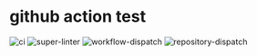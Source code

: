 # github action test

![ci](https://github.com/chenrui333/github-action-test/workflows/ci/badge.svg?branch=master)
![super-linter](https://github.com/chenrui333/github-action-test/workflows/super-linter/badge.svg?branch=master)
![workflow-dispatch](https://github.com/chenrui333/github-action-test/workflows/workflow-dispatch/badge.svg)
![repository-dispatch](https://github.com/chenrui333/github-action-test/workflows/repository-dispatch/badge.svg)
